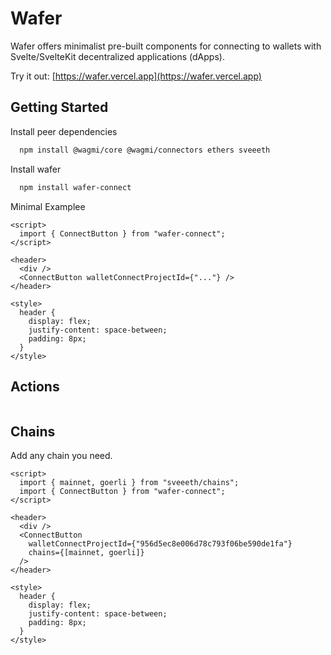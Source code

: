 # Wafer

Wafer offers minimalist pre-built components for connecting to wallets with Svelte/SvelteKit decentralized applications (dApps).

Try it out: [https://wafer.vercel.app](https://wafer.vercel.app)

## Getting Started

Install peer dependencies

```bash
  npm install @wagmi/core @wagmi/connectors ethers sveeeth 
```

Install wafer

```bash
  npm install wafer-connect
```

Minimal Examplee

```svelte
<script>
  import { ConnectButton } from "wafer-connect";
</script>

<header>
  <div />
  <ConnectButton walletConnectProjectId={"..."} />
</header>

<style>
  header {
    display: flex;
    justify-content: space-between;
    padding: 8px;
  }
</style>
```

## Actions

```svelte

```

## Chains

Add any chain you need.

```svelte
<script>
  import { mainnet, goerli } from "sveeeth/chains";
  import { ConnectButton } from "wafer-connect";
</script>

<header>
  <div />
  <ConnectButton
    walletConnectProjectId={"956d5ec8e006d78c793f06be590de1fa"}
    chains={[mainnet, goerli]}
  />
</header>

<style>
  header {
    display: flex;
    justify-content: space-between;
    padding: 8px;
  }
</style>
```
